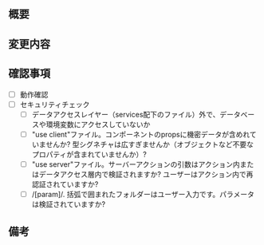 ## 概要

## 変更内容

## 確認事項

- [ ] 動作確認
- [ ] セキュリティチェック
  - [ ] データアクセスレイヤー（services配下のファイル）外で、データベースや環境変数にアクセスしていないか
  - [ ] "use client"ファイル。コンポーネントのpropsに機密データが含めれていませんか? 型シグネチャは広すぎませんか（オブジェクトなど不要なプロパティが含まれていませんか）?
  - [ ] "use server"ファイル。サーバーアクションの引数はアクション内またはデータアクセス層内で検証されますか? ユーザーはアクション内で再認証されていますか?
  - [ ] /[param]/. 括弧で囲まれたフォルダーはユーザー入力です。パラメータは検証されていますか?

## 備考
